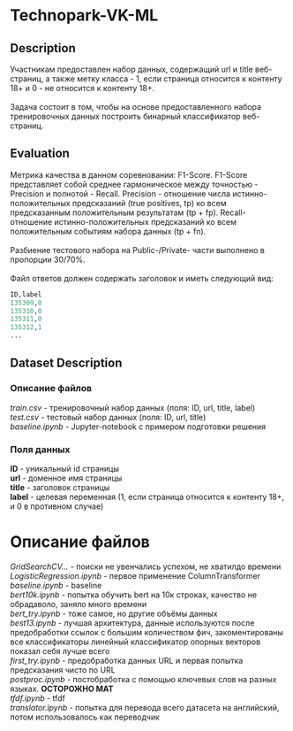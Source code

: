 # Technopark-VK-ML

## Description
Участникам предоставлен набор данных, содержащий url и title веб-страниц, а также метку класса - 1, если страница относится к контенту 18+ и 0 - не относится к контенту 18+.\
\
Задача состоит в том, чтобы на основе предоставленного набора тренировочных данных построить бинарный классификатор веб-страниц.

## Evaluation
Метрика качества в данном соревновании: F1-Score. F1-Score представляет собой среднее гармоническое между точностью - Precision и полнотой - Recall. Precision - отношение числа истинно-положительных предсказаний (true positives, tp) ко всем предсказанным положительным результатам (tp + fp). Recall- отношение истинно-положительных предсказаний ко всем положительным событиям набора данных (tp + fn).\
\
Разбиение тестового набора на Public-/Private- части выполнено в пропорции 30/70%.\
\
Файл ответов должен содержать заголовок и иметь следующий вид: 
```py
ID,label 
135309,0 
135310,0 
135311,0 
135312,1 
...
```
## Dataset Description
### Описание файлов

_train.csv_ - тренировочный набор данных (поля: ID, url, title, label) \
_test.csv_ - тестовый набор данных (поля: ID, url, title) \
_baseline.ipynb_ - Jupyter-notebook с примером подготовки решения

### Поля данных

**ID** - уникальный id страницы \
**url** - доменное имя страницы \
**title** - заголовок страницы \
**label** - целевая переменная (1, если страница относится к контенту 18+, и 0 в противном случае)

# Описание файлов
_GridSearchCV..._ - поиски не увенчались успехом, не хватилдо времени \
_LogisticRegression.ipynb_ - первое применение ColumnTransformer \
_baseline.ipynb_ - baseline \
_bert10k.ipynb_ - попытка обучить bert на 10к строках, качество не обрадаволо, заняло много времени \
_bert_try.ipynb_ - тоже самое, но другие объёмы данных \
_best13.ipynb_ - лучшая архитектура, данные используются после предобработки ссылок с большим количеством фич, закоментированы все классификаторы линейный классификатор опорных векторов показал себя лучше всего \
_first_try.ipynb_ - предобработка данных URL и первая попытка предсказания чисто по URL \
_postproc.ipynb_ - постобработка с помощью ключевых слов на разных языках. **ОСТОРОЖНО МАТ** \
_tfdf.ipynb_ - tfdf \
_translator.ipynb_ - попытка для перевода всего датасета на английский, потом использовалось как переводчик

